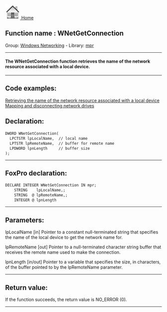 [<img src="../../images/home.png"> Home ](https://github.com/VFPX/Win32API)  

## Function name : WNetGetConnection
Group: [Windows Networking](../../functions_group.md#Windows_Networking)  -  Library: [mpr](../../../libraries.md#mpr)  
***  


#### The WNetGetConnection function retrieves the name of the network resource associated with a local device.
***  


## Code examples:
[Retrieving the name of the network resource associated with a local device](../../samples/sample_314.md)  
[Mapping and disconnecting network drives](../../samples/sample_387.md)  

## Declaration:
```foxpro  
DWORD WNetGetConnection(
  LPCTSTR lpLocalName,  // local name
  LPTSTR lpRemoteName,  // buffer for remote name
  LPDWORD lpnLength     // buffer size
);  
```  
***  


## FoxPro declaration:
```foxpro  
DECLARE INTEGER WNetGetConnection IN mpr;
	STRING    lpLocalName,;
	STRING  @ lpRemoteName,;
	INTEGER @ lpnLength  
```  
***  


## Parameters:
lpLocalName 
[in] Pointer to a constant null-terminated string that specifies the name of the local device to get the network name for. 

lpRemoteName 
[out] Pointer to a null-terminated character string buffer that receives the remote name used to make the connection. 

lpnLength 
[in/out] Pointer to a variable that specifies the size, in characters, of the buffer pointed to by the lpRemoteName parameter.  
***  


## Return value:
If the function succeeds, the return value is NO_ERROR (0).  
***  

